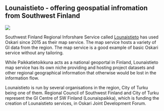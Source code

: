 ## Lounaistieto - offering geospatial infromation from Southwest Finland

<img src="/images/gallery/lounaistieto.png"/>

Southwest Finland Regional Inforshare Service called [Lounaistieto](https://karttapalvelu.lounaistieto.fi/) has used Oskari since 2015 
as their map service. The  map service hosts a variety of GI data from the region. The map service is a good example of basic Oskari service 
without any tailoring.

While Paikkatietoikkuna acts as a national geoportal in Finland, Lounaistieto map service has its own niche providing and hosting project datasets 
and other regional geographical information that otherwise would be lost in the information flow.

Lounaistieto is run by several organisations in the region, City of Turku being one of them. 
Regional Council of Southwest Finland and City of Turku represent the GI Centre of SW Finland (Lounaispaikka), 
which is funding the creation of Lounaistieto services, in Oskari Joint Development Forum.

